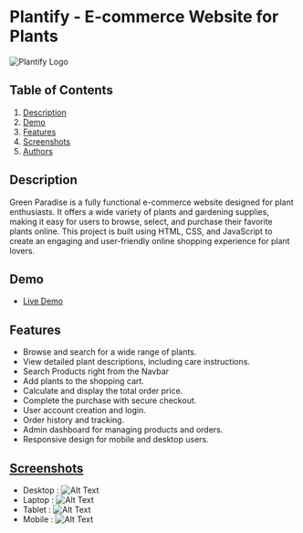 # Plantify - E-commerce Website for Plants

![Plantify Logo](./Images/logo_green_heaven.png)

## Table of Contents

1. [Description](#description)
2. [Demo](#demo)
3. [Features](#features)
4. [Screenshots](#screenshots)
5. [Authors](#authors)

## Description

Green Paradise is a fully functional e-commerce website designed for plant enthusiasts. It offers a wide variety of plants and gardening supplies, making it easy for users to browse, select, and purchase their favorite plants online. This project is built using HTML, CSS, and JavaScript to create an engaging and user-friendly online shopping experience for plant lovers.

## Demo

- [Live Demo](https://green-paradise-team.netlify.app)
## Features

- Browse and search for a wide range of plants.
- View detailed plant descriptions, including care instructions.
- Search Products right from the Navbar
- Add plants to the shopping cart.
- Calculate and display the total order price.
- Complete the purchase with secure checkout.
- User account creation and login.
- Order history and tracking.
- Admin dashboard for managing products and orders.
- Responsive design for mobile and desktop users.

## [Screenshots](#screenshots)
- Desktop : ![Alt Text](./Images/Home-Page_Desktop.png)
- Laptop : ![Alt Text](./Images/Home-Page_Laptop.png)
- Tablet : ![Alt Text](./Images/Home-Page_Tablet.png)
- Mobile : ![Alt Text](./Images/Home-Page_Mobile.png)
